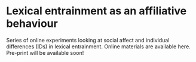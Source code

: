 # Lexical entrainment as an affiliative behaviour

Series of online experiments looking at social affect and individual differences (IDs) in lexical entrainment. Online materials are available here. Pre-print will be available soon! 
